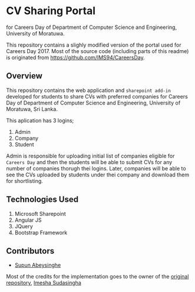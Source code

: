 # CV Sharing Portal 
for Careers Day of Department of Computer Science and Engineering, University of Moratuwa.

This repository contains a slighly modified version of the portal used for Careers Day 2017. Most of the source code (including parts of this readme) is originated from https://github.com/IMS94/CareersDay.

## Overview

This repository contains the web application and `sharepoint add-in` developed for students to share CVs with preferred companies 
for Careers Day of Department of Computer Science and Engineering, University of Moratuwa, Sri Lanka.

This aplication has 3 logins;

1. Admin
2. Company
3. Student

Admin is responsible for uploading initial list of companies eligible for `Careers Day` and then the students will be able to submit CVs for any number of 
companies thorugh thei logins. Later, companies will be able to see the CVs uploaded by students under thei company and download them for shortlisting. 

## Technologies Used

1. Microsoft Sharepoint
2. Angular JS
3. JQuery
4. Bootstrap Framework

## Contributors
- [Supun Abeysinghe](https://github.com/smb564)

Most of the credits for the implementation goes to the owner of the [original repository](https://github.com/IMS94/CareersDay), [Imesha Sudasingha](https://github.com/IMS94)
